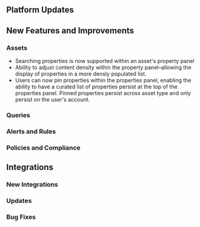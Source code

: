 ## Platform Updates

## New Features and Improvements

### Assets

- Searching properties is now supported within an asset's property panel
- Ability to adjust content density within the property panel–allowing the display of properties in a more densly populated list.
- Users can now pin properties within the properties panel, enabling the ability to have a curated list of properties persist at the top of the properties panel. Pinned properties persist across asset type and only persist on the user's account.

### Queries

### Alerts and Rules

### Policies and Compliance

## Integrations

### New Integrations

### Updates

### Bug Fixes
